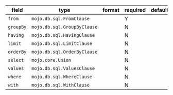 | field | type | format | required | default | description |
|---|---|---|---|---|---|
| `from` | `mojo.db.sql.FromClause` |  | Y |  |  |
| `groupBy` | `mojo.db.sql.GroupByClause` |  | N |  |  |
| `having` | `mojo.db.sql.HavingClause` |  | N |  |  |
| `limit` | `mojo.db.sql.LimitClause` |  | N |  |  |
| `orderBy` | `mojo.db.sql.OrderByClause` |  | N |  |  |
| `select` | `mojo.core.Union` |  | N |  |
| `values` | `mojo.db.sql.ValuesClause` |  | N |  |  |
| `where` | `mojo.db.sql.WhereClause` |  | N |  |  |
| `with` | `mojo.db.sql.WithClause` |  | N |  |  |
